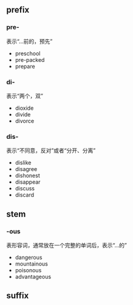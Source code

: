 ## prefix

### pre-

表示“…前的，预先”

* preschool
* pre-packed
* prepare

### di-

表示“两个，双”

* dioxide
* divide
* divorce

### dis-

表示“不同意，反对”或者“分开、分离”

* dislike
* disagree
* dishonest
* disappear
* discuss
* discard

## stem

### -ous

表形容词，通常放在一个完整的单词后，表示“…的”

* dangerous
* mountainous
* poisonous
* advantageous

## suffix
